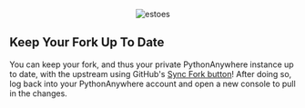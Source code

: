 <div align="center">
  
![estoes](https://github.com/user-attachments/assets/f5781a5f-f2d8-4430-afed-5d9822e82097)


</div>

## Keep Your Fork Up To Date

You can keep your fork, and thus your private PythonAnywhere instance up to date, with the upstream using GitHub's <a href="https://docs.github.com/en/pull-requests/collaborating-with-pull-requests/working-with-forks/syncing-a-fork">Sync Fork button</a>! After doing so, log back into your PythonAnywhere account and open a new console to pull in the changes.
